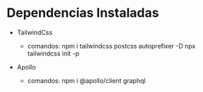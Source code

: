 # Dependencias Instaladas

- TailwindCss
  - comandos:
    npm i tailwindcss postcss autoprefixer -D
    npx tailwindcss init -p

- Apollo
  - comandos:
  npm i @apollo/client graphql

